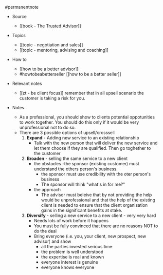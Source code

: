 #permanentnote

- Source
	- [[book - The Trusted Advisor]]

- Topics
	- [[topic - negotiation and sales]]
	- [[topic - mentoring, advising and coaching]]

- How to
	-  [[how to be a better advisor]] 
	- #howtobeabetterseller [[how to be a better seller]] 

- Relevant notes
	- [[zt - be client focus]] remember that in all upsell scenario the customer is taking a risk for you. 

- Notes
	- As a professional, you should show to clients potential oppotunities to work together. You should do this only if it would be very unprofessional not to do so. 
	- There are 3 possible options of upsell/crosssell
		1. **Expand** - Adding new service to an existing relationship
			- Talk with the new person that will deliver the new service and let them choose if they are qualified. Then go toghether to the customer 
		2. **Broaden** - selling the same service to a new client
			- the obstacles
				-the sponsor (existing customer) must understand the others person's business.
				- the sponsor must use credibility with the oter person's business
				- The sponsor will think "what's in for me?" 
			- the approach
				- The advisor must beleive that by not providing the help would be unprofessional and that the help of the existing client is needed to ensure that the client organisation gains in the significant benefits at stake. 
		3. **Diversify** - selling a new service to a new client - very very hard
			- Needs lots of work before it happens 
			- You must be fully convinced that there are no reasons NOT to do the deal
			- Bring everyone (i.e. you, your client, new prospect, new advisor) and show
				- all the parties invested serious time
				- the problem is well understood
				- the expertise is real and known
				- everyone interest is genuine
				- everyone knows everyone